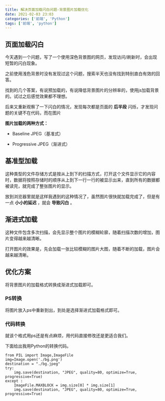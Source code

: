 ```yaml
---
title: 解决页面加载闪白问题-背景图片加载优化
date: 2021-02-03 23:03
categories: ['前端', 'Python']
tags: ['前端', 'python']
---
```

##  页面加载闪白

今天遇到一个问题，写了一个使用深色背景图的网页，发现访问/刷新时，会出现短暂的闪白现象。

之前使用浅色背景时没有发现过这个问题，搜索半天也没有找到特别直白有效的回答。

找到的几个答案，有说预加载的，有说降低背景图片的分辨率的，使用js加载背景的。试过之后感觉效果都不理想。

后来又重新观察了一下闪白的情况，发现每次都是页面的 **后半段** 闪烁，才发现问题的关键不在代码，而在图片

**图片加载的两种方式：**

  * Baseline JPEG（基准式） 

  * Progressive JPEG（渐进式） 

##  基准型加载

这种类型的文件存储方式是按从上到下的扫描方式，打开这个文件显示它的内容时，数据将按照存储时的顺序从上到下一行一行的被显示出来，直到所有的数据都被读完，就完成了整张图片的显示。

放到浏览器里就是这样我遇到的这种情况了，虽然图片很快就加载完成了，但是有一点 **小小的延迟** ，就会 **导致闪白** 。

##  渐进式加载

这种文件包含多次扫描，会先显示整个图片的模糊轮廓，随着扫描次数的增加，图片变得越来越清晰。

打开图片的效果是，先会加载一张比较模糊的图片大图，随着不断的加载，图片会越来越清晰。

##  优化方案

将背景图片的加载格式转换成渐进式加载即可。

###  PS转换

将图片放入ps中重新到出，到处是选择渐进式加载格式即可。

###  代码转换

就该个格式用ps还是有点麻烦，用代码直接修改还是更适合我们。

下面给出我用Python的转换代码。

    
    
    from PIL import Image,ImageFile
    img=Image.open('./bg.png')
    destination = "./bg.jpeg"
    try:
        img.save(destination, "JPEG", quality=80, optimize=True, progressive=True)
    except :
        ImageFile.MAXBLOCK = img.size[0] * img.size[1]
        img.save(destination, "JPEG", quality=80, optimize=True, progressive=True)
    

